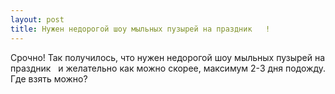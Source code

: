 ```yaml
---
layout: post 
title: Нужен недорогой шоу мыльных пузырей на праздник ‌ ‌ ! 
--- 
```

Срочно! Так получилось, что нужен недорогой шоу мыльных пузырей на праздник ‌ ‌ и желательно как можно скорее, максимум 2-3 дня подожду. Где взять можно?